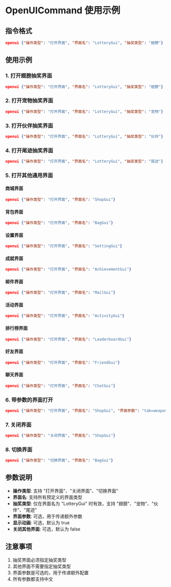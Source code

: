 # OpenUICommand 使用示例

## 指令格式

```json
openui {"操作类型": "打开界面", "界面名": "LotteryGui", "抽奖类型": "翅膀"}
```

## 使用示例

### 1. 打开翅膀抽奖界面
```json
openui {"操作类型": "打开界面", "界面名": "LotteryGui", "抽奖类型": "翅膀"}
```

### 2. 打开宠物抽奖界面
```json
openui {"操作类型": "打开界面", "界面名": "LotteryGui", "抽奖类型": "宠物"}
```

### 3. 打开伙伴抽奖界面
```json
openui {"操作类型": "打开界面", "界面名": "LotteryGui", "抽奖类型": "伙伴"}
```

### 4. 打开尾迹抽奖界面
```json
openui {"操作类型": "打开界面", "界面名": "LotteryGui", "抽奖类型": "尾迹"}
```

### 5. 打开其他通用界面

#### 商城界面
```json
openui {"操作类型": "打开界面", "界面名": "ShopGui"}
```

#### 背包界面
```json
openui {"操作类型": "打开界面", "界面名": "BagGui"}
```

#### 设置界面
```json
openui {"操作类型": "打开界面", "界面名": "SettingGui"}
```

#### 成就界面
```json
openui {"操作类型": "打开界面", "界面名": "AchievementGui"}
```

#### 邮件界面
```json
openui {"操作类型": "打开界面", "界面名": "MailGui"}
```

#### 活动界面
```json
openui {"操作类型": "打开界面", "界面名": "ActivityGui"}
```

#### 排行榜界面
```json
openui {"操作类型": "打开界面", "界面名": "LeaderboardGui"}
```

#### 好友界面
```json
openui {"操作类型": "打开界面", "界面名": "FriendGui"}
```

#### 聊天界面
```json
openui {"操作类型": "打开界面", "界面名": "ChatGui"}
```

### 6. 带参数的界面打开
```json
openui {"操作类型": "打开界面", "界面名": "ShopGui", "界面参数": "tab=weapon"}
```

### 7. 关闭界面
```json
openui {"操作类型": "关闭界面", "界面名": "ShopGui"}
```

### 8. 切换界面
```json
openui {"操作类型": "切换界面", "界面名": "BagGui"}
```

## 参数说明

- **操作类型**: 支持 "打开界面"、"关闭界面"、"切换界面"
- **界面名**: 支持所有预定义的界面类型
- **抽奖类型**: 仅在界面名为 "LotteryGui" 时有效，支持 "翅膀"、"宠物"、"伙伴"、"尾迹"
- **界面参数**: 可选，用于传递额外参数
- **显示动画**: 可选，默认为 true
- **关闭其他界面**: 可选，默认为 false

## 注意事项

1. 抽奖界面必须指定抽奖类型
2. 其他界面不需要指定抽奖类型
3. 界面参数是可选的，用于传递额外配置
4. 所有参数都支持中文











